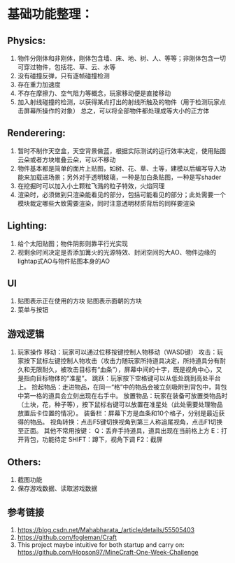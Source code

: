 ﻿# 基础功能整理：

## Physics:
1.	物件分刚体和非刚体，刚体包含墙、床、地、树、人、等等；非刚体包含一切可穿过物件，包括花、草、云、水等
2.	没有碰撞反弹，只有逐帧碰撞检测
3.	存在重力加速度
4.	不存在摩擦力、空气阻力等概念，玩家移动便是直接移动
5.	加入射线碰撞的检测，以获得某点打出的射线所触及的物件（用于检测玩家点击屏幕所操作的对象）
  总之，可以将全部物件都处理成等大小的正方体

## Renderering:
1.	暂时不制作天空盒，天空背景做蓝，根据实际测试的运行效率决定，使用贴图云朵或者方块堆叠云朵，可以不移动
2.	物件基本都是简单的面片上贴图，如树、花、草、土等，建模以后编写导入功能来加载进场景；另外对于透明玻璃，一种是加白条贴图，一种是写shader
3.	在挖掘时可以加入小土颗粒飞溅的粒子特效，火焰同理
4.	渲染时，必须做到只渲染能看见的部分，包括可能看见的部分；此处需要一个模块裁定哪些大致需要渲染，同时注意透明材质背后的同样要渲染

## Lighting:
1.	给个太阳贴图；物件阴影则靠平行光实现
2.	视剩余时间决定是否添加篝火的光源特效、封闭空间的大AO、物件边缘的lightap式AO与物件贴图本身的AO

## UI
1.	贴图表示正在使用的方块 贴图表示面朝的方块
2.	菜单与按钮

## 游戏逻辑

1. 玩家操作
移动：玩家可以通过位移按键控制人物移动（WASD键）
攻击：玩家按下鼠标左键控制人物攻击（攻击力随玩家所持道具决定，所持道具分有耐久和无限耐久，被攻击目标有“血条”），屏幕中间的十字，既是视角中心，又是指向目标物体的“准星”。
跳跃：玩家按下空格键可以从低处跳到高处平台上。
捡起物品：走进物品，在同一“格”中的物品会被立刻吸附到背包中，背包中第一格的道具会立刻出现在右手中。
放置物品：玩家在装备可放置类物品时（土块，花，种子等），按下鼠标右键可以放置在准星处（此处需要处理物品放置后卡位置的情况）。
装备栏：屏幕下方是血条和10个格子，分别是最近获得的物品。
视角转换：点击F5键切换视角到第三人称追尾视角，点击F1切换至正面。
其他不常用按键：
Q：丢弃手持道具，道具出现在当前格上方
E：打开背包，功能待定
SHIFT：蹲下，视角下调
F2：截屏


## Others:
1. 截图功能
2. 保存游戏数据、读取游戏数据

## 参考链接
1.  https://blog.csdn.net/Mahabharata_/article/details/55505403
2.  https://github.com/fogleman/Craft
3.   This project maybe intuitive for both startup and carry on: <https://github.com/Hopson97/MineCraft-One-Week-Challenge>
